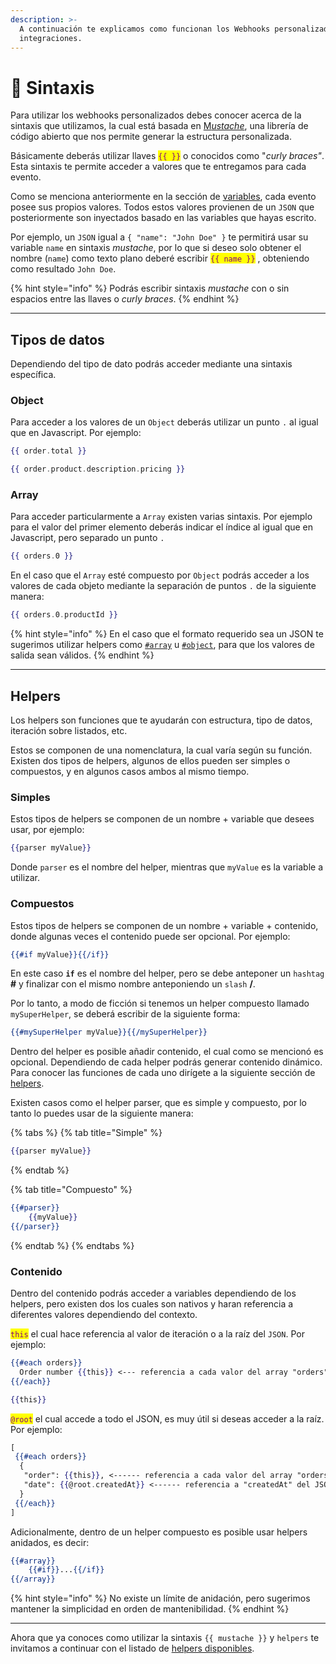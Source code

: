 ```yaml
---
description: >-
  A continuación te explicamos como funcionan los Webhooks personalizados para
  integraciones.
---
```


# 🦰 Sintaxis

Para utilizar los webhooks personalizados debes conocer acerca de la sintaxis que utilizamos, la cual está basada en [&#x4D;_&#x75;stache_](https://mustache.github.io/), una librería de código abierto que nos permite generar la estructura personalizada.

Básicamente deberás utilizar llaves <mark style="color:purple;">`{{ }}`</mark> o conocidos como "_curly braces"_. Esta sintaxis te permite acceder a valores que te entregamos para cada evento.

Como se menciona anteriormente en la sección de [variables](variables.md#variables-por-evento), cada evento posee sus propios valores. Todos estos valores provienen de un `JSON` que posteriormente son inyectados basado en las variables que hayas escrito.

Por ejemplo, un `JSON` igual a `{ "name": "John Doe" }` te permitirá usar su variable `name` en sintaxis _mustache_, por lo que si deseo solo obtener el nombre (`name`) como texto plano deberé escribir <mark style="color:purple;">`{{ name }}`</mark> , obteniendo como resultado `John Doe`.

{% hint style="info" %}
Podrás escribir sintaxis _mustache_ con o sin espacios entre las llaves o _curly braces_.
{% endhint %}

***

## Tipos de datos

Dependiendo del tipo de dato podrás acceder mediante una sintaxis específica.

### Object

Para acceder a los valores de un `Object` deberás utilizar un punto `.` al igual que en Javascript. Por ejemplo:

```handlebars
{{ order.total }}
```

```handlebars
{{ order.product.description.pricing }}
```

### Array

Para acceder particularmente a `Array` existen varias sintaxis. Por ejemplo para el valor del primer elemento deberás indicar el índice al igual que en Javascript, pero separado un punto `.`

```handlebars
{{ orders.0 }}
```

En el caso que el `Array` esté compuesto por `Object` podrás acceder a los valores de cada objeto mediante la separación de puntos `.` de la siguiente manera:

```handlebars
{{ orders.0.productId }}
```

{% hint style="info" %}
En el caso que el formato requerido sea un JSON te sugerimos utilizar helpers como [`#array`](helpers/array.md) u [`#object`](helpers/object.md), para que los valores de salida sean válidos.
{% endhint %}

***

## Helpers

Los helpers son funciones que te ayudarán con estructura, tipo de datos, iteración sobre listados, etc.

Estos se componen de una nomenclatura, la cual varía según su función. Existen dos tipos de helpers, algunos de ellos pueden ser simples o compuestos, y en algunos casos ambos al mismo tiempo.

### Simples

Estos tipos de helpers se componen de un nombre + variable que desees usar, por ejemplo:

```handlebars
{{parser myValue}}
```

Donde `parser` es el nombre del helper, mientras que `myValue` es la variable a utilizar.

### Compuestos

Estos tipos de helpers se componen de un nombre + variable + contenido, donde algunas veces el contenido puede ser opcional. Por ejemplo:

```handlebars
{{#if myValue}}{{/if}}
```

En este caso **`if`** es el nombre del helper, pero se debe anteponer un `hashtag` **#** y finalizar con el mismo nombre anteponiendo un `slash` **/**.

Por lo tanto, a modo de ficción si tenemos un helper compuesto llamado `mySuperHelper`, se deberá escribir de la siguiente forma:

```handlebars
{{#mySuperHelper myValue}}{{/mySuperHelper}}
```

Dentro del helper es posible añadir contenido, el cual como se mencionó es opcional. Dependiendo de cada helper podrás generar contenido dinámico. Para conocer las funciones de cada uno dirígete a la siguiente sección de [helpers](helpers/).

Existen casos como el helper parser, que es simple y compuesto, por lo tanto lo puedes usar de la siguiente manera:

{% tabs %}
{% tab title="Simple" %}
```handlebars
{{parser myValue}}
```
{% endtab %}

{% tab title="Compuesto" %}
```handlebars
{{#parser}}
    {{myValue}}
{{/parser}}
```
{% endtab %}
{% endtabs %}

### Contenido

Dentro del contenido podrás acceder a variables dependiendo de los helpers, pero existen dos los cuales son nativos y haran referencia a diferentes valores dependiendo del contexto.

<mark style="color:purple;">`this`</mark> el cual hace referencia al valor de iteración o a la raíz del `JSON`. Por ejemplo:

```handlebars
{{#each orders}}
  Order number {{this}} <--- referencia a cada valor del array "orders" 
{{/each}}
```

```handlebars
{{this}}
```

<mark style="color:purple;">`@root`</mark> el cual accede a todo el JSON, es muy útil si deseas acceder a la raíz. Por ejemplo:

```handlebars
[
 {{#each orders}}
  { 
   "order": {{this}}, <------ referencia a cada valor del array "orders"
   "date": {{@root.createdAt}} <------ referencia a "createdAt" del JSON raíz
  } 
 {{/each}}
]
```

Adicionalmente, dentro de un helper compuesto es posible usar helpers anidados, es decir:

```handlebars
{{#array}}
    {{#if}}...{{/if}}
{{/array}}
```

{% hint style="info" %}
No existe un límite de anidación, pero sugerimos mantener la simplicidad en orden de mantenibilidad.
{% endhint %}

***

Ahora que ya conoces como utilizar la sintaxis `{{ mustache }}` y `helpers` te invitamos a continuar con el listado de [helpers disponibles](helpers/).

